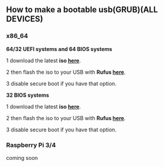 ## How to make a bootable usb(GRUB)(ALL DEVICES)

### x86_64

**64/32 UEFI systems and 64 BIOS systems**

1 download the latest **iso [here](https://github.com/HexaOneOfficial/dahliaos/releases/download/200630_2/DahliaOS200630_2.iso)**. 

2 then flash the iso to your USB with **Rufus [here](https://rufus.ie/)**.

3 disable secure boot if you have that option.
 

**32 BIOS systems**

1 download the latest **iso [here](https://github.com/HexaOneOfficial/dahliaos/releases/download/200630_2/DahliaOS200630_2.32bit.iso)**.

2 then flash the iso to your USB with **Rufus [here](https://rufus.ie/)**.

3 disable secure boot if you have that option.

### Raspberry Pi 3/4

coming soon

